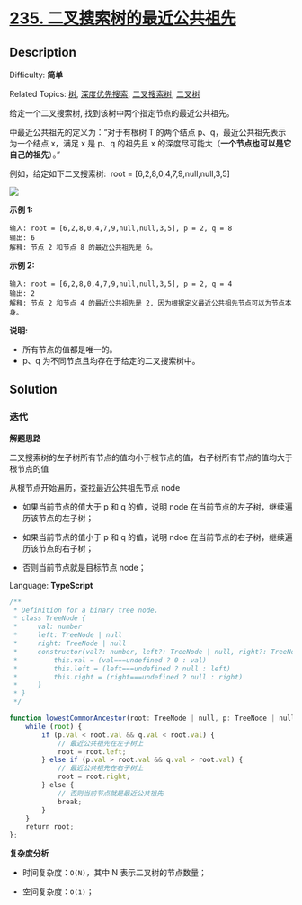 # [235\. 二叉搜索树的最近公共祖先](https://leetcode.cn/problems/lowest-common-ancestor-of-a-binary-search-tree/)

## Description

Difficulty: **简单**  

Related Topics: [树](https://leetcode.cn/tag/tree/), [深度优先搜索](https://leetcode.cn/tag/depth-first-search/), [二叉搜索树](https://leetcode.cn/tag/binary-search-tree/), [二叉树](https://leetcode.cn/tag/binary-tree/)

给定一个二叉搜索树, 找到该树中两个指定节点的最近公共祖先。

中最近公共祖先的定义为：“对于有根树 T 的两个结点 p、q，最近公共祖先表示为一个结点 x，满足 x 是 p、q 的祖先且 x 的深度尽可能大（**一个节点也可以是它自己的祖先**）。”

例如，给定如下二叉搜索树:  root = [6,2,8,0,4,7,9,null,null,3,5]

![](https://assets.leetcode-cn.com/aliyun-lc-upload/uploads/2018/12/14/binarysearchtree_improved.png)

**示例 1:**

```
输入: root = [6,2,8,0,4,7,9,null,null,3,5], p = 2, q = 8
输出: 6 
解释: 节点 2 和节点 8 的最近公共祖先是 6。
```

**示例 2:**

```
输入: root = [6,2,8,0,4,7,9,null,null,3,5], p = 2, q = 4
输出: 2
解释: 节点 2 和节点 4 的最近公共祖先是 2, 因为根据定义最近公共祖先节点可以为节点本身。
```

**说明:**

* 所有节点的值都是唯一的。
* p、q 为不同节点且均存在于给定的二叉搜索树中。

## Solution

### 迭代

**解题思路**

二叉搜索树的左子树所有节点的值均小于根节点的值，右子树所有节点的值均大于根节点的值

从根节点开始遍历，查找最近公共祖先节点 node

- 如果当前节点的值大于 p 和 q 的值，说明 node 在当前节点的左子树，继续遍历该节点的左子树；

- 如果当前节点的值小于 p 和 q 的值，说明 ndoe 在当前节点的右子树，继续遍历该节点的右子树；

- 否则当前节点就是目标节点 node；

Language: **TypeScript**

```typescript
/**
 * Definition for a binary tree node.
 * class TreeNode {
 *     val: number
 *     left: TreeNode | null
 *     right: TreeNode | null
 *     constructor(val?: number, left?: TreeNode | null, right?: TreeNode | null) {
 *         this.val = (val===undefined ? 0 : val)
 *         this.left = (left===undefined ? null : left)
 *         this.right = (right===undefined ? null : right)
 *     }
 * }
 */

function lowestCommonAncestor(root: TreeNode | null, p: TreeNode | null, q: TreeNode | null): TreeNode | null {
    while (root) {
        if (p.val < root.val && q.val < root.val) {
            // 最近公共祖先在左子树上
            root = root.left;
        } else if (p.val > root.val && q.val > root.val) {
            // 最近公共祖先在右子树上
            root = root.right;
        } else {
            // 否则当前节点就是最近公共祖先
            break;
        }
    }
    return root;
};
```

**复杂度分析**

- 时间复杂度：`O(N)`，其中 N 表示二叉树的节点数量；

- 空间复杂度：`O(1)`；

